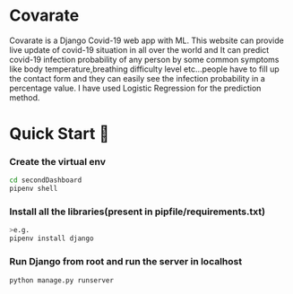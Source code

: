 # Covarate

Covarate is a Django Covid-19 web app with ML. This website can provide live update of covid-19 situation in all over the world and It can predict covid-19 infection probability of any person by some common symptoms like body temperature,breathing difficulty level etc...people have to fill up the contact form and they can easily see the infection probability in a percentage value. I have used Logistic Regression for the prediction method.  

# Quick Start 🚀


### Create the virtual env


```bash
cd secondDashboard
pipenv shell
```

### Install all the libraries(present in pipfile/requirements.txt)

```bash
>e.g.
pipenv install django
```

### Run Django from root and run the server in localhost
```bash
python manage.py runserver
```
